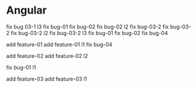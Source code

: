 # Angular
fix bug 03-1 l3
fix bug-01
fix bug-02
fix bug-02 l2
fix bug-03-2
fix bug-03-2
fix bug-03-2 l2
fix bug-03-2 l3
fix bug-01
fix bug-02
fix bug-04

add feature-01
add feature-01 l1
fix bug-04

add feature-02
add feature-02 l2

fix bug-01 l1

add feature-03
add feature-03 l1